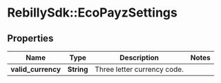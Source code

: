 # RebillySdk::EcoPayzSettings

## Properties
Name | Type | Description | Notes
------------ | ------------- | ------------- | -------------
**valid_currency** | **String** | Three letter currency code. | 

